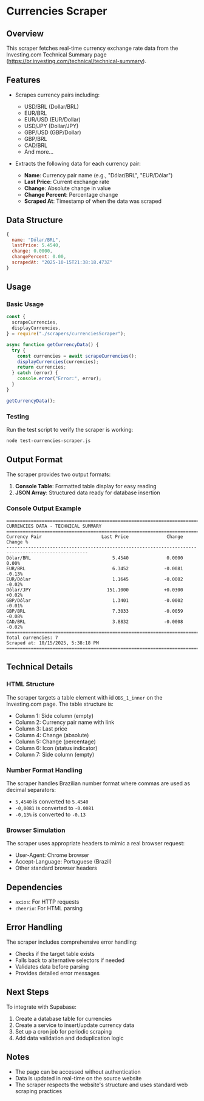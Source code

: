 # Currencies Scraper

## Overview

This scraper fetches real-time currency exchange rate data from the Investing.com Technical Summary page (https://br.investing.com/technical/technical-summary).

## Features

- Scrapes currency pairs including:

  - USD/BRL (Dollar/BRL)
  - EUR/BRL
  - EUR/USD (EUR/Dollar)
  - USD/JPY (Dollar/JPY)
  - GBP/USD (GBP/Dollar)
  - GBP/BRL
  - CAD/BRL
  - And more...

- Extracts the following data for each currency pair:
  - **Name**: Currency pair name (e.g., "Dólar/BRL", "EUR/Dólar")
  - **Last Price**: Current exchange rate
  - **Change**: Absolute change in value
  - **Change Percent**: Percentage change
  - **Scraped At**: Timestamp of when the data was scraped

## Data Structure

```javascript
{
  name: "Dólar/BRL",
  lastPrice: 5.4540,
  change: 0.0000,
  changePercent: 0.00,
  scrapedAt: "2025-10-15T21:38:18.473Z"
}
```

## Usage

### Basic Usage

```javascript
const {
  scrapeCurrencies,
  displayCurrencies,
} = require("./scrapers/currenciesScraper");

async function getCurrencyData() {
  try {
    const currencies = await scrapeCurrencies();
    displayCurrencies(currencies);
    return currencies;
  } catch (error) {
    console.error("Error:", error);
  }
}

getCurrencyData();
```

### Testing

Run the test script to verify the scraper is working:

```bash
node test-currencies-scraper.js
```

## Output Format

The scraper provides two output formats:

1. **Console Table**: Formatted table display for easy reading
2. **JSON Array**: Structured data ready for database insertion

### Console Output Example

```
====================================================================================================
CURRENCIES DATA - TECHNICAL SUMMARY
====================================================================================================
Currency Pair                      Last Price              Change            Change %
----------------------------------------------------------------------------------------------------
Dólar/BRL                              5.4540              0.0000               0.00%
EUR/BRL                                6.3452             -0.0081              -0.13%
EUR/Dólar                              1.1645             -0.0002              -0.02%
Dólar/JPY                            151.1000             +0.0300              +0.02%
GBP/Dólar                              1.3401             -0.0002              -0.01%
GBP/BRL                                7.3033             -0.0059              -0.08%
CAD/BRL                                3.8832             -0.0008              -0.02%
====================================================================================================
Total currencies: 7
Scraped at: 10/15/2025, 5:38:18 PM
====================================================================================================
```

## Technical Details

### HTML Structure

The scraper targets a table element with id `QBS_1_inner` on the Investing.com page. The table structure is:

- Column 1: Side column (empty)
- Column 2: Currency pair name with link
- Column 3: Last price
- Column 4: Change (absolute)
- Column 5: Change (percentage)
- Column 6: Icon (status indicator)
- Column 7: Side column (empty)

### Number Format Handling

The scraper handles Brazilian number format where commas are used as decimal separators:

- `5,4540` is converted to `5.4540`
- `-0,0081` is converted to `-0.0081`
- `-0,13%` is converted to `-0.13`

### Browser Simulation

The scraper uses appropriate headers to mimic a real browser request:

- User-Agent: Chrome browser
- Accept-Language: Portuguese (Brazil)
- Other standard browser headers

## Dependencies

- `axios`: For HTTP requests
- `cheerio`: For HTML parsing

## Error Handling

The scraper includes comprehensive error handling:

- Checks if the target table exists
- Falls back to alternative selectors if needed
- Validates data before parsing
- Provides detailed error messages

## Next Steps

To integrate with Supabase:

1. Create a database table for currencies
2. Create a service to insert/update currency data
3. Set up a cron job for periodic scraping
4. Add data validation and deduplication logic

## Notes

- The page can be accessed without authentication
- Data is updated in real-time on the source website
- The scraper respects the website's structure and uses standard web scraping practices
